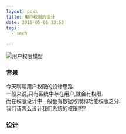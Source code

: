 ```yaml
---
layout: post
title: 用户权限的设计
date: 2015-05-06 13:53
tags:
  - tech
  
---
```


![用户权限模型](http://chengchao.name/imageupload/user-authority-model.png)  

### 背景 ###
今天聊聊用户权限的设计思路.  
一般来说,只有系统中存在用户,就会有权限.  
而在权限设计中一般会有数据权限和功能权限之分.  
我们该怎么设计我们系统的权限呢?

### 设计 ###
